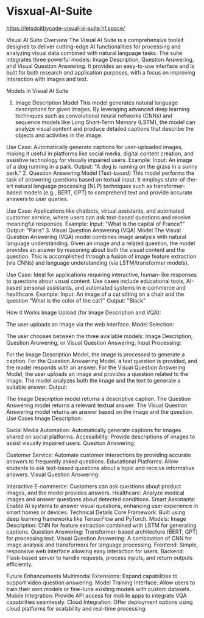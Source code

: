 ﻿# Visxual-AI-Suite

https://letsdoitbycode-vixual-ai-suite.hf.space/

Visual AI Suite
Overview
The Visual AI Suite is a comprehensive toolkit designed to deliver cutting-edge AI functionalities for processing and analyzing visual data combined with natural language tasks. The suite integrates three powerful models: Image Description, Question Answering, and Visual Question Answering. It provides an easy-to-use interface and is built for both research and application purposes, with a focus on improving interaction with images and text.

Models in Visual AI Suite
1. Image Description Model
This model generates natural language descriptions for given images. By leveraging advanced deep learning techniques such as convolutional neural networks (CNNs) and sequence models like Long Short-Term Memory (LSTM), the model can analyze visual content and produce detailed captions that describe the objects and activities in the image.

Use Case: Automatically generate captions for user-uploaded images, making it useful in platforms like social media, digital content creation, and assistive technology for visually impaired users.
Example:
Input: An image of a dog running in a park.
Output: "A dog is running on the grass in a sunny park."
2. Question Answering Model (Text-based)
This model performs the task of answering questions based on textual input. It employs state-of-the-art natural language processing (NLP) techniques such as transformer-based models (e.g., BERT, GPT) to comprehend text and provide accurate answers to user queries.

Use Case: Applications like chatbots, virtual assistants, and automated customer service, where users can ask text-based questions and receive meaningful responses.
Example:
Input: "What is the capital of France?"
Output: "Paris"
3. Visual Question Answering (VQA) Model
The Visual Question Answering (VQA) model combines image analysis with natural language understanding. Given an image and a related question, the model provides an answer by reasoning about both the visual content and the question. This is accomplished through a fusion of image feature extraction (via CNNs) and language understanding (via LSTM/transformer models).

Use Case: Ideal for applications requiring interactive, human-like responses to questions about visual content. Use cases include educational tools, AI-based personal assistants, and automated systems in e-commerce and healthcare.
Example:
Input: An image of a cat sitting on a chair and the question "What is the color of the cat?"
Output: "Black"

How it Works
Image Upload (for Image Description and VQA):

The user uploads an image via the web interface.
Model Selection:

The user chooses between the three available models: Image Description, Question Answering, or Visual Question Answering.
Input Processing:

For the Image Description Model, the image is processed to generate a caption.
For the Question Answering Model, a text question is provided, and the model responds with an answer.
For the Visual Question Answering Model, the user uploads an image and provides a question related to the image. The model analyzes both the image and the text to generate a suitable answer.
Output:

The Image Description model returns a descriptive caption.
The Question Answering model returns a relevant textual answer.
The Visual Question Answering model returns an answer based on the image and the question.
Use Cases
Image Description:

Social Media Automation: Automatically generate captions for images shared on social platforms.
Accessibility: Provide descriptions of images to assist visually impaired users.
Question Answering:

Customer Service: Automate customer interactions by providing accurate answers to frequently asked questions.
Educational Platforms: Allow students to ask text-based questions about a topic and receive informative answers.
Visual Question Answering:

Interactive E-commerce: Customers can ask questions about product images, and the model provides answers.
Healthcare: Analyze medical images and answer questions about detected conditions.
Smart Assistants: Enable AI systems to answer visual questions, enhancing user experience in smart homes or devices.
Technical Details
Core Framework: Built using deep learning frameworks like TensorFlow and PyTorch.
Models:
Image Description: CNN for feature extraction combined with LSTM for generating captions.
Question Answering: Transformer-based architecture (BERT, GPT) for processing text.
Visual Question Answering: A combination of CNN for image analysis and transformers for language processing.
Frontend: Simple, responsive web interface allowing easy interaction for users.
Backend: Flask-based server to handle requests, process inputs, and return outputs efficiently.

Future Enhancements
Multimodal Extensions: Expand capabilities to support video question answering.
Model Training Interface: Allow users to train their own models or fine-tune existing models with custom datasets.
Mobile Integration: Provide API access for mobile apps to integrate VQA capabilities seamlessly.
Cloud Integration: Offer deployment options using cloud platforms for scalability and real-time processing.
